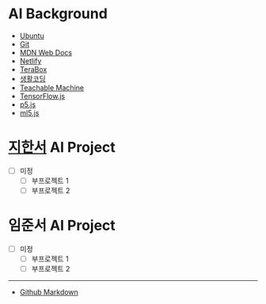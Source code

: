 # AI Background
- [Ubuntu](./background/ubuntu.md)
- [Git](./background/git.md)
- [MDN Web Docs](https://developer.mozilla.org/ko/)
- [Netlify](https://www.netlify.com/)
- [TeraBox](https://www.terabox.com/)
- [생활코딩](https://opentutorials.org/course/1)
- [Teachable Machine](https://teachablemachine.withgoogle.com/)
- [TensorFlow.js](https://www.tensorflow.org/js/)
- [p5.js](https://p5js.org/)
- [ml5.js](https://ml5js.org/)



# [지한서](./han-seo/project.md) AI Project
- [ ] 미정  
  - [ ] 부프로젝트 1
  - [ ] 부프로젝트 2

# 임준서 AI Project
- [ ] 미정  
  - [ ] 부프로젝트 1
  - [ ] 부프로젝트 2

---

- [Github Markdown](https://docs.github.com/en/get-started/writing-on-github/getting-started-with-writing-and-formatting-on-github/basic-writing-and-formatting-syntax)
